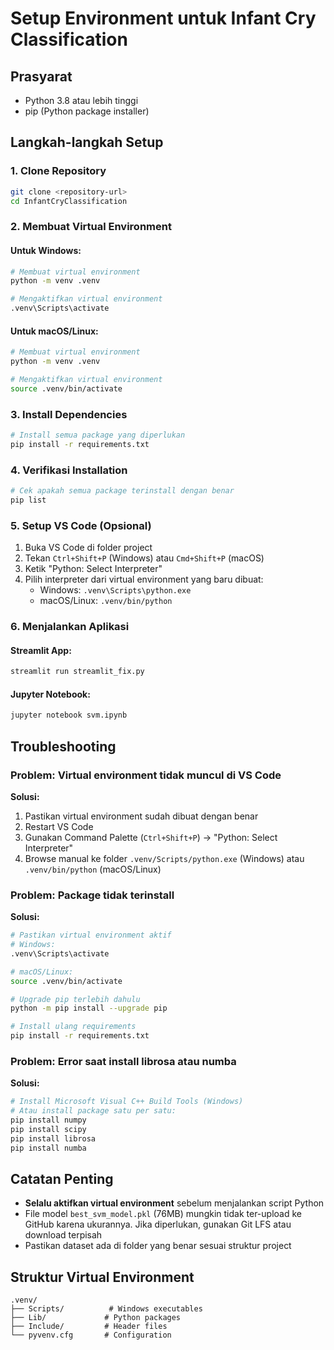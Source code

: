 # Setup Environment untuk Infant Cry Classification

## Prasyarat
- Python 3.8 atau lebih tinggi
- pip (Python package installer)

## Langkah-langkah Setup

### 1. Clone Repository
```bash
git clone <repository-url>
cd InfantCryClassification
```

### 2. Membuat Virtual Environment

#### Untuk Windows:
```bash
# Membuat virtual environment
python -m venv .venv

# Mengaktifkan virtual environment
.venv\Scripts\activate
```

#### Untuk macOS/Linux:
```bash
# Membuat virtual environment
python -m venv .venv

# Mengaktifkan virtual environment
source .venv/bin/activate
```

### 3. Install Dependencies
```bash
# Install semua package yang diperlukan
pip install -r requirements.txt
```

### 4. Verifikasi Installation
```bash
# Cek apakah semua package terinstall dengan benar
pip list
```

### 5. Setup VS Code (Opsional)

1. Buka VS Code di folder project
2. Tekan `Ctrl+Shift+P` (Windows) atau `Cmd+Shift+P` (macOS)
3. Ketik "Python: Select Interpreter"
4. Pilih interpreter dari virtual environment yang baru dibuat:
   - Windows: `.venv\Scripts\python.exe`
   - macOS/Linux: `.venv/bin/python`

### 6. Menjalankan Aplikasi

#### Streamlit App:
```bash
streamlit run streamlit_fix.py
```

#### Jupyter Notebook:
```bash
jupyter notebook svm.ipynb
```

## Troubleshooting

### Problem: Virtual environment tidak muncul di VS Code
**Solusi:**
1. Pastikan virtual environment sudah dibuat dengan benar
2. Restart VS Code
3. Gunakan Command Palette (`Ctrl+Shift+P`) → "Python: Select Interpreter"
4. Browse manual ke folder `.venv/Scripts/python.exe` (Windows) atau `.venv/bin/python` (macOS/Linux)

### Problem: Package tidak terinstall
**Solusi:**
```bash
# Pastikan virtual environment aktif
# Windows:
.venv\Scripts\activate

# macOS/Linux:
source .venv/bin/activate

# Upgrade pip terlebih dahulu
python -m pip install --upgrade pip

# Install ulang requirements
pip install -r requirements.txt
```

### Problem: Error saat install librosa atau numba
**Solusi:**
```bash
# Install Microsoft Visual C++ Build Tools (Windows)
# Atau install package satu per satu:
pip install numpy
pip install scipy
pip install librosa
pip install numba
```

## Catatan Penting

- **Selalu aktifkan virtual environment** sebelum menjalankan script Python
- File model `best_svm_model.pkl` (76MB) mungkin tidak ter-upload ke GitHub karena ukurannya. Jika diperlukan, gunakan Git LFS atau download terpisah
- Pastikan dataset ada di folder yang benar sesuai struktur project

## Struktur Virtual Environment
```
.venv/
├── Scripts/          # Windows executables
├── Lib/             # Python packages
├── Include/         # Header files
└── pyvenv.cfg       # Configuration
``` 